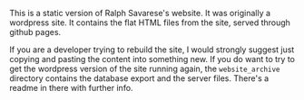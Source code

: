This is a static version of Ralph Savarese's website. It was originally a wordpress site. It contains the flat HTML files from the site, served through github pages.

If you are a developer trying to rebuild the site, I would strongly suggest just copying and pasting the content into something new. If you do want to try to get the wordpress version of the site running again, the `website_archive` directory contains the database export and the server files. There's a readme in there with further info.
